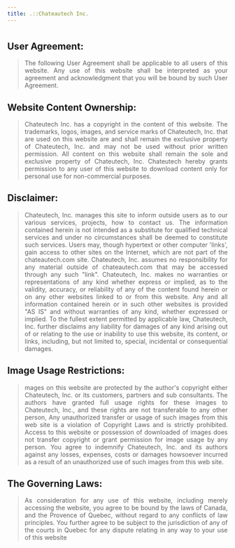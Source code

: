 ```yaml
---
title: .::Chateautech Inc.
---
```

#

## User Agreement:
<blockquote style="text-align: justify;">The following User Agreement shall be applicable to all users of this website. Any use of this website shall be interpreted as your agreement and acknowledgment that you will be bound by such User Agreement.</blockquote>

## Website Content Ownership:
<blockquote style="text-align: justify;">Chateutech Inc. has a copyright in the content of this website. The trademarks, logos, images, and service marks of Chateutech, Inc. that are used on this website are and shall remain the exclusive property of Chateutech, Inc. and may not be used without prior written permission. All content on this website shall remain the sole and exclusive property of Chateutech, Inc.  Chateutech hereby grants permission to any user of this website to download content only for personal use for non-commercial purposes.</blockquote>

## Disclaimer:
<blockquote style="text-align: justify;">Chateutech, Inc. manages this site to inform outside users as to our various services, projects, how to contact us. The information contained herein is not intended as a substitute for qualified technical services and under no circumstances shall be deemed to constitute such services. Users may, though hypertext or other computer 'links', gain access to other sites on the Internet, which are not part of the chateautech.com site. Chateutech, Inc. assumes no responsibility for any material outside of chateautech.com that may be accessed through any such "link". Chateutech, Inc. makes no warranties or representations of any kind whether express or implied, as to the validity, accuracy, or reliability of any of the content found herein or on any other websites linked to or from this website. Any and all information contained herein or in such other websites is provided "AS IS" and without warranties of any kind, whether expressed or implied. To the fullest extent permitted by applicable law, Chateutech, Inc. further disclaims any liability for damages of any kind arising out of or relating to the use or inability to use this website, its content, or links, including, but not limited to, special, incidental or consequential damages.</blockquote>

## Image Usage Restrictions:
<blockquote style="text-align: justify;">mages on this website are protected by the author's copyright either Chateutech, Inc. or its customers, partners and sub consultants. The authors have granted full usage rights for these images to Chateutech, Inc., and these rights are not transferable to any other person, Any unauthorized transfer or usage of such images from this web site is a violation of Copyright Laws and is strictly prohibited. Access to this website or possession of downloaded of images does not transfer copyright or grant permission for image usage by any person. You agree to indemnify Chateutech, Inc. and its authors against any losses, expenses, costs or damages howsoever incurred as a result of an unauthorized use of such images from this web site.</blockquote>

## The Governing Laws:
<blockquote style="text-align: justify;">As consideration for any use of this website, including merely accessing the website, you agree to be bound by the laws of Canada, and the Provence of Quebec, without regard to any conflicts of law principles. You further agree to be subject to the jurisdiction of any of the courts in Quebec for any dispute relating in any way to your use of this website</blockquote>